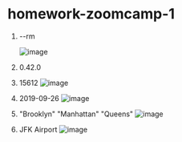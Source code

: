 # homework-zoomcamp-1

1. --rm
   
   ![image](https://github.com/mysecret39/homework-zoomcamp-1/assets/88777199/725e8b0e-c327-46ca-a429-5cdd3ba6a35f)

3. 0.42.0
4. 15612
![image](https://github.com/mysecret39/homework-zoomcamp-1/assets/88777199/564e3aec-f953-452a-9d8f-b017fff00b79)

5. 2019-09-26
   ![image](https://github.com/mysecret39/homework-zoomcamp-1/assets/88777199/128acd63-9607-41d6-b231-06b497ac9150)

6. "Brooklyn" "Manhattan" "Queens"
   ![image](https://github.com/mysecret39/homework-zoomcamp-1/assets/88777199/f873dee1-cfd2-4f2c-b967-455541e33fa4)

7. JFK Airport
   ![image](https://github.com/mysecret39/homework-zoomcamp-1/assets/88777199/2220b61a-c210-4a35-9108-0f6e098ca649)

